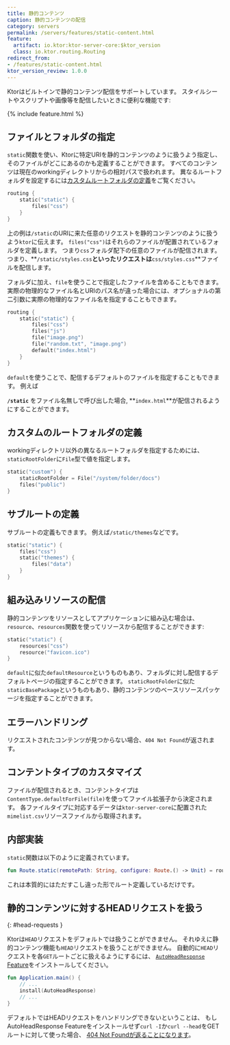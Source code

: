 ```yaml
---
title: 静的コンテンツ
caption: 静的コンテンツの配信
category: servers
permalink: /servers/features/static-content.html
feature:
  artifact: io.ktor:ktor-server-core:$ktor_version
  class: io.ktor.routing.Routing
redirect_from:
- /features/static-content.html
ktor_version_review: 1.0.0
---
```


Ktorはビルトインで静的コンテンツ配信をサポートしています。
スタイルシートやスクリプトや画像等を配信したいときに便利な機能です:

{% include feature.html %}

## ファイルとフォルダの指定

`static`関数を使い、Ktorに特定URIを静的コンテンツのように扱うよう指定し、そのファイルがどこにあるのかも定義することができます。
すべてのコンテンツは現在のworkingディレクトリからの相対パスで扱われます。
異なるルートフォルダを設定するには[カスタムルートフォルダの定義](#defining-a-custom-root-folder)をご覧ください。
      
```kotlin
routing {
    static("static") {
        files("css") 
    }
}
```

上の例は`/static`のURIに来た任意のリクエストを静的コンテンツのように扱うよう`ktor`に伝えます。
`files("css")`はそれらのファイルが配置されているフォルダを定義します。
つまり`css`フォルダ配下の任意のファイルが配信されます。
つまり、**`/static/styles.css`**といったリクエストは**`css/styles.css`**ファイルを配信します。

フォルダに加え、`file`を使うことで指定したファイルを含めることもできます。
実際の物理的なファイル名とURIのパス名が違った場合には、オプショナルの第二引数に実際の物理的なファイル名を指定することもできます。

```kotlin
routing {
    static("static") {
        files("css")
        files("js")
        file("image.png")
        file("random.txt", "image.png")
        default("index.html")
    }
}
```

`default`を使うことで、配信するデフォルトのファイルを指定することもできます。
例えば

**`/static`** をファイル名無しで呼び出した場合,  **`index.html`**が配信されるようにすることができます。

## カスタムのルートフォルダの定義

workingディレクトリ以外の異なるルートフォルダを指定するためには、
`staticRootFolder`に`File`型で値を指定します。

```kotlin
static("custom") {
    staticRootFolder = File("/system/folder/docs")
    files("public")
}
```

## サブルートの定義

サブルートの定義もできます。
例えば`/static/themes`などです。

```kotlin
static("static") {
    files("css")
    static("themes") {
        files("data")
    }
}
```

## 組み込みリソースの配信

静的コンテンツをリソースとしてアプリケーションに組み込む場合は、
`resource`、`resources`関数を使ってリソースから配信することができます:

```kotlin
static("static") {
    resources("css")
    resource("favicon.ico")
}
```

`default`に似た`defaultResource`というものもあり、フォルダに対し配信するデフォルトページの指定することができます。
`staticRootFolder`に似た`staticBasePackage`というものもあり、静的コンテンツのベースリソースパッケージを指定することができます。

## エラーハンドリング

リクエストされたコンテンツが見つからない場合、`404 Not Found`が返されます。

## コンテントタイプのカスタマイズ

ファイルが配信されるとき、コンテントタイプは`ContentType.defaultForFile(file)`を使ってファイル拡張子から決定されます。
各ファイルタイプに対応するデータは`ktor-server-core`に配置された`mimelist.csv`リソースファイルから取得されます。

## 内部実装

`static`関数は以下のように定義されています。

```kotlin
fun Route.static(remotePath: String, configure: Route.() -> Unit) = route(remotePath, configure)
````

これは本質的にはただすこし違った形でルート定義しているだけです。

## 静的コンテンツに対するHEADリクエストを扱う
{: #head-requests }

Ktorは`HEAD`リクエストをデフォルトでは扱うことができません。
それゆえに静的コンテンツ機能も`HEAD`リクエストを扱うことができません。
自動的に`HEAD`リクエストを各`GET`ルートごとに扱えるようにするには、
[`AutoHeadResponse` Feature](/servers/features/autoheadresponse.html)をインストールしてください。

```kotlin
fun Application.main() {
    // ...
    install(AutoHeadResponse) 
    // ...
}
```

デフォルトではHEADリクエストをハンドリングできないということは、
もしAutoHeadResponse Featureをインストールせず`curl -I`か`curl --head`をGETルートに対して使った場合、
[404 Not Foundが返ることになります](/quickstart/faq.html#curl-head-not-found)。

